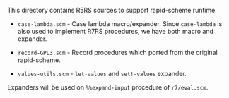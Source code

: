 This directory contains R5RS sources to support rapid-scheme runtime.

- `case-lambda.scm` - Case lambda macro/expander. Since `case-lambda` is also
  used to implement R7RS procedures, we have both macro and expander.

- `record-GPL3.scm` - Record procedures which ported from the original
  rapid-scheme.

- `values-utils.scm` - `let-values` and `set!-values` expander.

Expanders will be used on `%%expand-input` procedure of `r7/eval.scm`.
  

